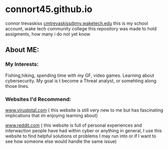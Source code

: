 
# connort45.github.io
connor trevaskiss cmtrevaskiss@my.waketech.edu
this is my school account, wake tech community college 
this repository was made to hold assigments, how many i do not yet know
## About ME:

### My Interests:
Fishing,hiking, spending time with my GF, video games. Learning about cybersecurity. My goal is t become a Threat analyst, or somehting along those lines.

### Websites I'd Recommend:
www.virustotal.com ( this website is still very new to me but has fascinating implications that im enjoying learning about)

www.reddit.com ( this website is full of personal experiences and interwaction people have had within cyber or anything in general, I use this website to find helpful solutions ot problems I may run into or if I want to see how someone else would handle the same issue)
